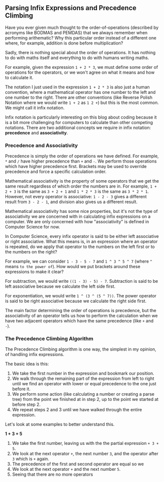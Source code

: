 ## Parsing Infix Expressions and Precedence Climbing

Have you ever given much thought to the order-of-operations (described by acronyms like BODMAS and PEMDAS) that we always remember when performing arithematic? Why this particular order instead of a different one where, for example, addition is done before multiplication?

Sadly, there is nothing special about the order of operations. It has nothing to do with maths itself and everything to do with humans writing maths.

For example, given the expression `1 + 2 * 3`, we must define some order of operations for the operators, or we won't agree on what it means and how to calculate it.

The notation I just used in the expression `1 + 2 * 3` is also just a human convention, where a mathematical operator has one number to the left and one number to the right. There are other conventions (like Reverse Polish Notation where we would write `1 + 2` as `1 2 +`) but this is the most common. We might call it infix notation.

Infix notation is particularly interesting on this blog about coding because it is a bit more challenging for computers to calculate than other competing notations. There are two additional concepts we require in infix notation: **precedence** and **associativity**.

### Precedence and Associativity

Precedence is simply the order of operations we have defined. For example, `*` and `/` have higher precedence than `+` and `-`. We perform those operations which have higher precedence first. Brackets may be used to override precedence and force a specific calculation order.

Mathematical associativity is the property of some operators that we get the same result regardless of which order the numbers are in. For example, `1 + 2 + 3` is the same as `3 + 2 + 1` and `1 * 2 * 3` is the same as `3 * 2 * 1`. However, not every operator is associative: `1 - 2 - 3` gives a different result from `3 - 2 - 1`, and division also gives us a different result.

Mathematical associativity has some nice properties, but it's not the type of associativity we are concerned with in calculating infix expressions on a computer. We are only concerned with how "associativity" is defined in Computer Science for now.

In Computer Science, every infix operator is said to be either left associative or right associative. What this means is, in an expression where an operator is repeated, do we apply that operator to the numbers on the left first or to the numbers on the right?

For example, we can consider `1 - 3 - 5 - 7` and `1 ^ 3 ^ 5 ^ 7` (where `^` means `to the power of`). How would we put brackets around these expressions to make it clear?

For subtraction, we would write `((1 - 3) - 5) - 7`. Subtraction is said to be left associative because we calculate the left side first.

For exponentiation, we would write `1 ^ (3 ^ (5 ^ 7))`. The power operator is said to be right associative because we calculate the right side first.

The main factor determining the order of operations is precedence, but the associativity of an operator tells us how to perform the calculation when we have two adjacent operators which have the same precedence (like `+` and `-`).

### The Precedence Climbing Algorithm

The Precedence Climbing algorithm is one way, the simplest in my opinion, of handling infix expressions.

The basic idea is this: 

1. We take the first number in the expression and bookmark our position.
2. We walk through the remaining part of the expression from left to right until we find an operator with lower or equal precedence to the one just before it.
3. We perform some action (like calculating a number or creating a parse tree) from the point we finished at in step 2, up to the point we started at before step 2.
4. We repeat steps 2 and 3 until we have walked through the entire expression.

Let's look at some examples to better understand this.

**1 + 3 + 5**

1. We take the first number, leaving us with the the partial expression `+ 3 + 5`.
2. We look at the next operator `+`, the next number `3`, and the operator after `3` which is `+` again.
3. The precedence of the first and second operator are equal so we 
4. We look at the next operator `+` and the next number `5`.
5. Seeing that there are no more operators
